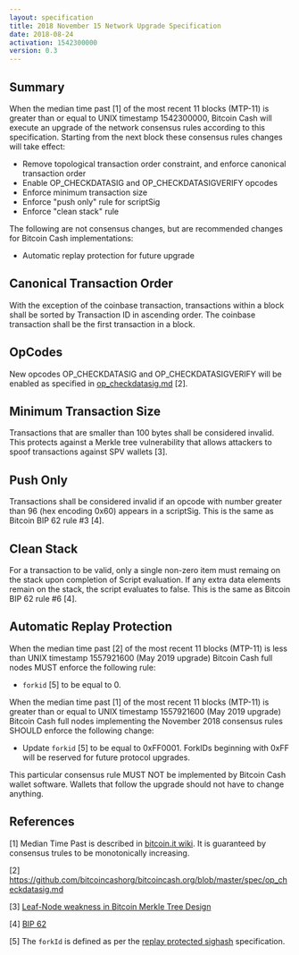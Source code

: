 ```yaml
---
layout: specification
title: 2018 November 15 Network Upgrade Specification
date: 2018-08-24
activation: 1542300000
version: 0.3
---
```


## Summary

When the median time past [1] of the most recent 11 blocks (MTP-11) is greater than or equal to UNIX timestamp 1542300000, Bitcoin Cash will execute an upgrade of the network consensus rules according to this specification. Starting from the next block these consensus rules changes will take effect:

* Remove topological transaction order constraint, and enforce canonical transaction order
* Enable OP_CHECKDATASIG and OP_CHECKDATASIGVERIFY opcodes
* Enforce minimum transaction size
* Enforce "push only" rule for scriptSig
* Enforce "clean stack" rule

The following are not consensus changes, but are recommended changes for Bitcoin Cash implementations:

* Automatic replay protection for future upgrade

## Canonical Transaction Order

With the exception of the coinbase transaction, transactions within a block shall be sorted by Transaction ID in ascending order. The coinbase transaction shall be the first transaction in a block.

## OpCodes

New opcodes OP_CHECKDATASIG and OP_CHECKDATASIGVERIFY will be enabled as specified in [op_checkdatasig.md](op_checkdatasig.md) [2].

## Minimum Transaction Size

Transactions that are smaller than 100 bytes shall be considered invalid. This protects against a Merkle tree vulnerability that allows attackers to spoof transactions against SPV wallets [3].

## Push Only

Transactions shall be considered invalid if an opcode with number greater than 96 (hex encoding 0x60) appears in a scriptSig. This is the same as Bitcoin BIP 62 rule #3 [4].

## Clean Stack

For a transaction to be valid, only a single non-zero item must remaing on the stack upon completion of Script evaluation. If any extra data elements remain on the stack, the script evaluates to false. This is the same as Bitcoin BIP 62 rule #6 [4].

## Automatic Replay Protection

When the median time past [2] of the most recent 11 blocks (MTP-11) is less than UNIX timestamp 1557921600 (May 2019 upgrade) Bitcoin Cash full nodes MUST enforce the following rule:

 * `forkid` [5] to be equal to 0.

When the median time past [1] of the most recent 11 blocks (MTP-11) is greater than or equal to UNIX timestamp 1557921600 (May 2019 upgrade) Bitcoin Cash full nodes implementing the November 2018 consensus rules SHOULD enforce the following change:

 * Update `forkid` [5] to be equal to 0xFF0001.  ForkIDs beginning with 0xFF will be reserved for future protocol upgrades.

This particular consensus rule MUST NOT be implemented by Bitcoin Cash wallet software. Wallets that follow the upgrade should not have to change anything.

## References

[1] Median Time Past is described in [bitcoin.it wiki](https://en.bitcoin.it/wiki/Block_timestamp). It is guaranteed by consensus trules to be monotonically increasing.

[2] https://github.com/bitcoincashorg/bitcoincash.org/blob/master/spec/op_checkdatasig.md

[3] [Leaf-Node weakness in Bitcoin Merkle Tree Design](https://bitslog.wordpress.com/2018/06/09/leaf-node-weakness-in-bitcoin-merkle-tree-design/)

[4] [BIP 62](https://github.com/bitcoin/bips/blob/master/bip-0062.mediawiki)

[5] The `forkId` is defined as per the [replay protected sighash](replay-protected-sighash.md) specification.
